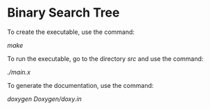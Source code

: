 # Binary Search Tree

To create the executable, use the command:

*make*

To run the executable, go to the directory *src* and use the command:

*./main.x*

To generate the documentation, use the command:

*doxygen Doxygen/doxy.in*

